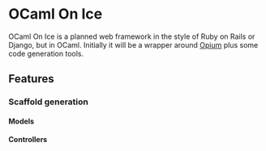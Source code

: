 # OCaml On Ice

OCaml On Ice is a planned web framework in the style of Ruby on Rails or Django, but in OCaml. Initially it will be a
wrapper around [Opium](https://github.com/rgrinberg/opium) plus some code generation tools.

## Features
### Scaffold generation
#### Models
#### Controllers
